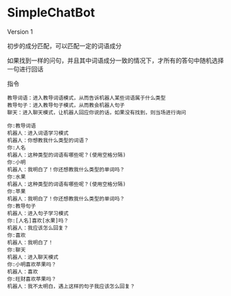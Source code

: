 # SimpleChatBot
Version 1

初步的成分匹配，可以匹配一定的词语成分
 
如果找到一样的问句，并且其中词语成分一致的情况下，才所有的答句中随机选择一句进行回话
 

指令
```
教导词语：进入教导词语模式，从而告诉机器人某些词语属于什么类型
教导句子：进入教导句子模式，从而教会机器人句子
聊天：进入聊天模式，让机器人回应你说的话，如果没有找到，则当场进行询问
```

```
你:教导词语
机器人：进入词语学习模式
机器人：你想教我什么类型的词语？
你:人名
机器人：这种类型的词语有哪些呢？(使用空格分隔)
你:小明
机器人：我明白了！你还想教我什么类型的单词吗？
你:水果
机器人：这种类型的词语有哪些呢？(使用空格分隔)
你:苹果
机器人：我明白了！你还想教我什么类型的单词吗？
你:教导句子
机器人：进入句子学习模式
你:[人名]喜欢[水果]吗？
机器人：我应该怎么回复？
你:喜欢
机器人：我明白了！
你:聊天
机器人：进入聊天模式
你:小明喜欢苹果吗？
机器人：喜欢
你:旺财喜欢苹果吗？
机器人：我不太明白，遇上这样的句子我应该怎么回复？
```